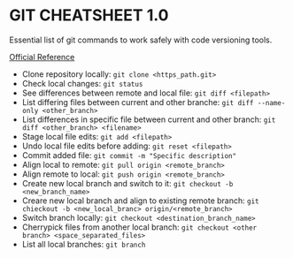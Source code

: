 # GIT CHEATSHEET 1.0

Essential list of git commands to work safely with code versioning tools.

[Official Reference](https://git-scm.com/docs)

+ Clone repository locally: `git clone <https_path.git>`
+ Check local changes: `git status`
+ See differences between remote and local file: `git diff <filepath>`
+ List differing files between current and other branche: `git diff --name-only <other_branch>`
+ List differences in specific file between current and other branch: `git diff <other_branch> <filename>`
+ Stage local file edits: `git add <filepath>`
+ Undo local file edits before adding: `git reset <filepath>`
+ Commit added file: `git commit -m "Specific description"`
+ Align local to remote: `git pull origin <remote_branch>`
+ Align remote to local: `git push origin <remote_branch>`
+ Create new local branch and switch to it: `git checkout -b <new_branch_name>`
+ Creare new local branch and align to existing remote branch: `git chieckout -b <new_local_branc> origin/<remote_branch>`
+ Switch branch locally: `git checkout <destination_branch_name>`
+ Cherrypick files from another local branch: `git checkout <other branch> <space_separated_files>`
+ List all local branches: `git branch`

